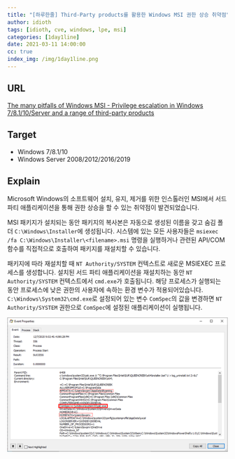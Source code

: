 ```yaml
---
title: "[하루한줄] Third-Party products를 활용한 Windows MSI 권한 상승 취약점"
author: idioth
tags: [idioth, cve, windows, lpe, msi]
categories: [1day1line]
date: 2021-03-11 14:00:00
cc: true
index_img: /img/1day1line.png
---
```


## URL 

[The many pitfalls of Windows MSI - Privilege escalation in Windows 7/8.1/10/Server and a range of third-party products](https://improsec.com/tech-blog/the-many-pitfalls-of-windows-msi-privilege-escalation-in-windows-78110server-and-a-range-of-third-party-products)



## Target

- Windows 7/8.1/10
- Windows Server 2008/2012/2016/2019



## Explain

Microsoft Windows의 소프트웨어 설치, 유지, 제거를 위한 인스톨러인 MSI에서 서드 파티 애플리케이션을 통해 권한 상승을 할 수 있는 취약점이 발견되었습니다.

MSI 패키지가 설치되는 동안 패키지의 복사본은 자동으로 생성된 이름을 갖고 숨김 폴더 `C:\Windows\Installer`에 생성됩니다. 시스템에 있는 모든 사용자들은 `msiexec /fa C:\Windows\Installer\<filename>.msi` 명령을 실행하거나 관련된 API/COM 함수를 직접적으로 호출하여 패키지를 재설치할 수 있습니다.

패키지에 따라 재설치할 때 `NT Authority/SYSTEM` 컨텍스트로 새로운 MSIEXEC 프로세스를 생성합니다. 설치된 서드 파티 애플리케이션을 재설치하는 동안 `NT Authority/SYSTEM` 컨텍스트에서 `cmd.exe`가 호출됩니다. 해당 프로세스가 실행되는 동안 프로세스에 낮은 권한의 사용자에 속하는 환경 변수가 적용되어있습니다. `C:\Windows\System32\cmd.exe`로 설정되어 있는 변수 `ComSpec`의 값을 변경하면 `NT Authority/SYSTEM` 권한으로 `ComSpec`에 설정된 애플리케이션이 실행됩니다.

![](2021-03-11/1.png)

